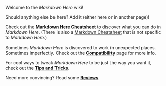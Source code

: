 Welcome to the *Markdown Here* wiki!

Should anything else be here? Add it (either here or in another page)!

Check out the **[Markdown Here Cheatsheet](wiki/Markdown-Here-Cheatsheet)** to discover what you can do in *Markdown Here*. (There is also a [Markdown Cheatsheet](wiki/Markdown-Cheatsheet) that is not specific to *Markdown Here*.)

Sometimes *Markdown Here* is discovered to work in unexpected places. Sometimes imperfectly. Check out the **[Compatibility](wiki/Compatibility)** page for more info.

For cool ways to tweak *Markdown Here* to be just the way you want it, check out the **[Tips and Tricks](wiki/Tips-and-Tricks)**.

Need more convincing? Read some **[Reviews](wiki/Reviews)**.